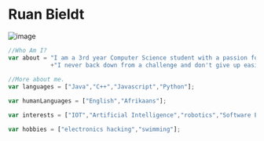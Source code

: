 # Ruan Bieldt

![image](https://media-exp1.licdn.com/dms/image/C5603AQE9cfut8cq9Xw/profile-displayphoto-shrink_200_200/0/1617882468520?e=1624492800&v=beta&t=k51kjWqwab9nIQnd3AxnhpOTVN6gsYmDcTm2s-v7tBs)

```javascript
//Who Am I?
var about = "I am a 3rd year Computer Science student with a passion for learning and improving myself. " 
            +"I never back down from a challenge and don't give up easily.";
            
//More about me.
var languages = ["Java","C++","Javascript","Python"];

var humanLanguages = ["English","Afrikaans"];

var interests = ["IOT","Artificial Intelligence","robotics","Software Engineering"];

var hobbies = ["electronics hacking","swimming"];
```



